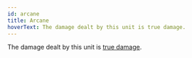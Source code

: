 ```yaml
---
id: arcane
title: Arcane
hoverText: The damage dealt by this unit is true damage.
---
```


The damage dealt by this unit is [true damage](/docs/all/glossary/true-damage).
